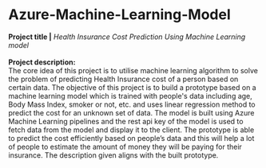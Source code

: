 # Azure-Machine-Learning-Model
**Project title |** *Health Insurance Cost Prediction Using Machine Learning model*<br><br>
**Project description:**<br>
The core idea of this project is to utilise machine learning algorithm to solve the problem of predicting Health Insurance cost of a person based on certain data. The objective of this project is to build a prototype based on a machine learning model which is trained with people's data including age, Body Mass Index, smoker or not, etc. and uses linear regression method to predict the cost for an unknown set of data. The model is built using Azure Machine Learning pipelines and the rest api key of the model is used to fetch data from the model and display it to the client. The prototype is able to predict the cost efficiently based on people’s data and this will help a lot of people to estimate the amount of money they will be paying for their insurance. The description given aligns with the built prototype.

